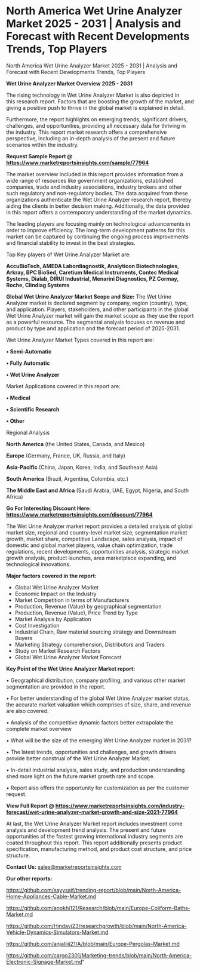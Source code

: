 # North America Wet Urine Analyzer Market 2025 - 2031 | Analysis and Forecast with Recent Developments Trends, Top Players
North America Wet Urine Analyzer Market 2025 - 2031 | Analysis and Forecast with Recent Developments Trends, Top Players

<Strong> Wet Urine Analyzer Market Overview 2025 - 2031</strong>

The rising technology in Wet Urine Analyzer Market is also depicted in this research report. Factors that are boosting the growth of the market, and giving a positive push to thrive in the global market is explained in detail.

Furthermore, the report highlights on emerging trends, significant drivers, challenges, and opportunities, providing all necessary data for thriving in the industry. This report market research offers a comprehensive perspective, including an in-depth analysis of the present and future scenarios within the industry.

<strong>Request Sample Report @ <a href=https://www.marketreportsinsights.com/sample/77964>https://www.marketreportsinsights.com/sample/77964</a></strong>

The market overview included in this report provides information from a wide range of resources like government organizations, established companies, trade and industry associations, industry brokers and other such regulatory and non-regulatory bodies. The data acquired from these organizations authenticate the Wet Urine Analyzer research report, thereby aiding the clients in better decision making. Additionally, the data provided in this report offers a contemporary understanding of the market dynamics.

The leading players are focusing mainly on technological advancements in order to improve efficiency. The long-term development patterns for this market can be captured by continuing the ongoing process improvements and financial stability to invest in the best strategies.

Top Key players of Wet Urine Analyzer Market are:

<strong>AccuBioTech, AMEDA Labordiagnostik, Analyticon Biotechnologies, Arkray, BPC BioSed, Caretium Medical Instruments, Contec Medical Systems, Dialab, DIRUI Industrial, Menarini Diagnostics, PZ Cormay, Roche, Clindiag Systems</strong>

<strong><b>Global Wet Urine Analyzer Market Scope and Size:</b></strong>
The Wet Urine Analyzer market is declared segment by company, region (country), type, and application. Players, stakeholders, and other participants in the global Wet Urine Analyzer market will gain the market scope as they use the report as a powerful resource. The segmental analysis focuses on revenue and product by type and application and the forecast period of 2025-2031.

Wet Urine Analyzer Market Types covered in this report are:

<strong>• Semi-Automatic

• Fully Automatic

• Wet Urine Analyzer</strong>

Market Applications covered in this report are:

<strong>• Medical

• Scientific Research

• Other</strong> 

Regional Analysis

<strong>North America</strong> (the United States, Canada, and Mexico)

<strong>Europe</strong> (Germany, France, UK, Russia, and Italy)

<strong>Asia-Pacific</strong> (China, Japan, Korea, India, and Southeast Asia)

<strong>South America</strong> (Brazil, Argentina, Colombia, etc.)

<strong>The Middle East and Africa</strong> (Saudi Arabia, UAE, Egypt, Nigeria, and South Africa)

<strong>Go For Interesting Discount Here: <a href=https://www.marketreportsinsights.com/discount/77964>https://www.marketreportsinsights.com/discount/77964</a></strong>

The Wet Urine Analyzer market report provides a detailed analysis of global market size, regional and country-level market size, segmentation market growth, market share, competitive Landscape, sales analysis, impact of domestic and global market players, value chain optimization, trade regulations, recent developments, opportunities analysis, strategic market growth analysis, product launches, area marketplace expanding, and technological innovations.

<strong><b>Major factors covered in the report:</b></strong>
<ul>
  <li>Global Wet Urine Analyzer Market </li>
  <li>Economic Impact on the Industry</li>
  <li>Market Competition in terms of Manufacturers</li>
  <li>Production, Revenue (Value) by geographical segmentation</li>
  <li>Production, Revenue (Value), Price Trend by Type</li>
  <li>Market Analysis by Application</li>
  <li>Cost Investigation</li>
  <li>Industrial Chain, Raw material sourcing strategy and Downstream Buyers</li>
  <li>Marketing Strategy comprehension, Distributors and Traders</li>
  <li>Study on Market Research Factors</li>
  <li>Global Wet Urine Analyzer Market Forecast</li>
</ul>

<strong><b>Key Point of the Wet Urine Analyzer Market report:</b></strong>

• Geographical distribution, company profiling, and various other market segmentation are provided in the report.

• For better understanding of the global Wet Urine Analyzer market status, the accurate market valuation which comprises of size, share, and revenue are also covered.

• Analysis of the competitive dynamic factors better extrapolate the complete market overview

• What will be the size of the emerging Wet Urine Analyzer market in 2031?

• The latest trends, opportunities and challenges, and growth drivers provide better construal of the Wet Urine Analyzer Market.

• In-detail industrial analysis, sales study, and production understanding shed more light on the future market growth rate and scope.

• Report also offers the opportunity for customization as per the customer request.

<strong><b>View Full Report @ <a href=https://www.marketreportsinsights.com/industry-forecast/wet-urine-analyzer-market-growth-and-size-2021-77964>https://www.marketreportsinsights.com/industry-forecast/wet-urine-analyzer-market-growth-and-size-2021-77964</a></b></strong>


At last, the Wet Urine Analyzer Market report includes investment come analysis and development trend analysis. The present and future opportunities of the fastest growing international industry segments are coated throughout this report. This report additionally presents product specification, manufacturing method, and product cost structure, and price structure.

<strong>Contact Us:</strong>
sales@marketreportsinsights.com

<strong>Our other reports:</strong>

<a href=https://github.com/sayysaif/trending-report/blob/main/North-America-Home-Appliances-Cable-Market.md>https://github.com/sayysaif/trending-report/blob/main/North-America-Home-Appliances-Cable-Market.md</a>

<a href=https://github.com/anokhi121/Research/blob/main/Europe-Coliform-Baths-Market.md>https://github.com/anokhi121/Research/blob/main/Europe-Coliform-Baths-Market.md</a>

<a href=https://github.com/Hindavi23/researchgrowth/blob/main/North-America-Vehicle-Dynamics-Simulators-Market.md>https://github.com/Hindavi23/researchgrowth/blob/main/North-America-Vehicle-Dynamics-Simulators-Market.md</a>

<a href=https://github.com/anjaliiii21/A/blob/main/Europe-Pergolas-Market.md>https://github.com/anjaliiii21/A/blob/main/Europe-Pergolas-Market.md</a>

<a href=https://github.com/cargo2301/Marketing-trends/blob/main/North-America-Electronic-Signage-Market.md>https://github.com/cargo2301/Marketing-trends/blob/main/North-America-Electronic-Signage-Market.md</a>"
